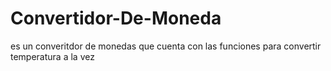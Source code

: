 # Convertidor-De-Moneda
es un converitdor de monedas que cuenta con las funciones para convertir temperatura a la vez 
